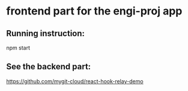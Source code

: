 # frontend part for the engi-proj app

## Running instruction:
npm start

## See the backend part:
https://github.com/mygit-cloud/react-hook-relay-demo

